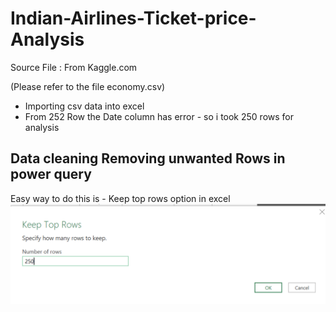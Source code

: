 # Indian-Airlines-Ticket-price-Analysis

Source File : From Kaggle.com

(Please refer to the file economy.csv)

- Importing csv data into excel
- From 252 Row the Date column has error - so i took 250 rows for analysis
## Data cleaning Removing unwanted Rows in power query
Easy way to do this is - Keep top rows option in excel
![img alt](https://github.com/nsankareswari-70/Indian-Airlines-Ticket-price-Analysis/blob/cdbe444a7c896bab5311ff650ce670f865666248/ex115.png)



